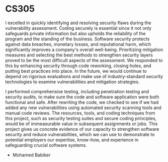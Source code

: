 # CS305

I excelled in quickly identifying and resolving security flaws during the vulnerability assessment. Coding securely is essential since it not only safeguards private information but also upholds the reliability of the program and the standing of the business. Software security protects against data breaches, monetary losses, and reputational harm, which significantly improves a company's overall well-being. Prioritizing mitigation measures and selecting the best methods to strengthen security layers proved to be the most difficult aspects of the assessment. We responded to this by enhancing security through code reworking, closing holes, and putting best practices into place. In the future, we would continue to depend on rigorous evaluations and make use of industry-standard security technologies to examine vulnerabilities and mitigation strategies.

I performed comprehensive testing, including penetration testing and security audits, to make sure the code and software application were both functional and safe. After rewriting the code, we checked to see if we had added any new vulnerabilities using automated security scanning tools and manual code reviews. The resources, tools, and coding techniques from this project, such as security testing suites and secure coding principles, would be of immeasurable value in subsequent assignments or jobs. This project gives us concrete evidence of our capacity to strengthen software security and reduce vulnerabilities, which we can use to demonstrate to potential employers our expertise, know-how, and experience in safeguarding crucial software systems.

- Mohamed Babiker
